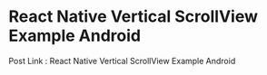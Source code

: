 # React Native Vertical ScrollView Example Android

Post Link : React Native Vertical ScrollView Example Android


